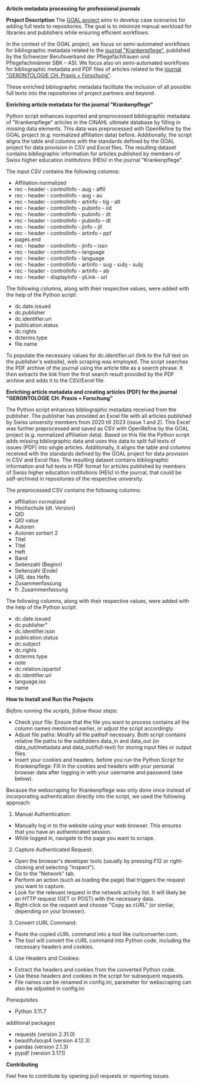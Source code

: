 **Article metadata processing for professional journals**

**Project Description**
The [GOAL project](link:%20https://www.zhaw.ch/de/forschung/forschungsdatenbank/projektdetail/projektid/5535/) aims to develop case scenarios for adding full texts to repositories. The goal is to minimize manual workload for libraries and publishers while ensuring efficient workflows.

In the context of the GOAL project, we focus on semi-automated workflows for bibliographic metadata related to the [journal "Krankenpflege"](https://sbk-asi.ch/de/mitglieder/gemeinsam-stark/fachzeitschrift/), published by the Schweizer Berufsverband der Pflegefachfrauen und Pflegefachmänner SBK – ASI. We focus also on semi-automated workflows for bibliographic metadata and PDF files of articles related to the [journal "GERONTOLOGIE CH. Praxis + Forschung"](https://www.gerontologie.ch/wissen/magazin).

These enriched bibliographic metadata facilitate the inclusion of all possible full texts into the repositories of project partners and beyond.


**Enriching article metadata for the journal "Krankenpflege"**

Python script enhances exported and preprocessed bibliographic metadata of "Krankenpflege" articles in the CINAHL ultimate database by filling in missing data elements. This data was preprocessed with OpenRefine by the GOAL project (e.g. normalized affiliation data) before.
Additionally, the script aligns the table and columns with the standards defined by the GOAL project for data provision in CSV and Excel files. The resulting dataset contains bibliographic information for articles published by members of Swiss higher education institutions (HEIs) in the journal "Krankenpflege".

The input CSV contains the following columns:
- Affiliation normalized
- rec - header - controlInfo - aug - affil
- rec - header - controlInfo - aug - au
- rec - header - controlInfo - artinfo - tig - atl
- rec - header - controlInfo - pubinfo – iid
- rec - header - controlInfo - pubinfo - dt
- rec - header - controlInfo - pubinfo – dt
- rec - header - controlInfo - jinfo – jtl
- rec - header - controlInfo - artinfo – ppf
- pages.end
- rec - header - controlInfo - jinfo – issn
- rec - header - controlInfo – language
- rec - header - controlInfo - language
- rec - header - controlInfo - artinfo - sug - subj - subj
- rec - header - controlInfo - artinfo – ab
- rec - header - displayInfo - pLink - url

The following columns, along with their respective values, were added with the help of the Python script:
- dc.date.issued
- dc.publisher
- dc.identifier.uri
- publication.status
- dc.rights
- dcterms.type
- file.name

To populate the necessary values for dc.identifier.uri (link to the full text on the publisher's website), web scraping was employed. The script searches the PDF archive of the journal using the article title as a search phrase. It then extracts the link from the first search result provided by the PDF archive and adds it to the CSV/Excel file.


**Enriching article metadata and creating articles (PDF) for the journal "GERONTOLOGIE CH. Praxis + Forschung"**

The Python script enhances bibliographic metadata received from the publisher. The publisher has provided an Excel file with all articles published by Swiss university members from 2020 till 2023 (issue 1 and 2). This Excel was further preprocessed and saved as CSV with OpenRefine by the GOAL project (e.g. normalized affiliation data). Based on this file the Python script adds missing bibliographic data and uses this data to split full texts of issues (PDF) into single articles. Additionally, it aligns the table and columns received with the standards defined by the GOAL project for data provision in CSV and Excel files. The resulting dataset contains bibliographic information and full texts in PDF format for articles published by members of Swiss higher education institutions (HEIs) in the journal, that could be self-archived in repositories of the respective university.

The preprocessed CSV contains the following columns:
- affiliation normalized
- Hochschule (dt. Version)
- QID
- QID value
- Autoren
- Autoren sortiert 2
- Titel
- Titel
- Heft
- Band
- Seitenzahl (Beginn)
- Seitenzahl (Ende)
- URL des Hefts
- Zusammenfassung
- fr. Zusammenfassung

The following columns, along with their respective values, were added with the help of the Python script:
- dc.date.issued
- dc.publisher"
- dc.identifier.issn
- publication.status
- dc.subject
- dc.rights
- dcterms.type
- note
- dc.relation.ispartof
- dc.identifier.uri
- language.iso
- name


**How to Install and Run the Projects**

_Before running the scripts, follow these steps:_

- Check your file: Ensure that the file you want to process contains all the column names mentioned earlier, or adjust the script accordingly.
- Adjust file paths: Modify all file pathsif necessary. Both script contains relative file paths to the subfolders data\_in and data\_out (or data\_out/metadata and data\_out/full-text) for storing input files or output files.
- Insert your cookies and headers, before you run the Python Script for Krankenpflege: Fill in the cookies and headers with your personal browser data after logging in with your username and password (see below).

Because the webscraping for Krankenpflege was only done once instead of incorporating authentication directly into the script, we used the following approach:

1. Manual Authentication:

  - Manually log in to the website using your web browser. This ensures that you have an authenticated session.
  - While logged in, navigate to the page you want to scrape.

2. Capture Authenticated Request:

  - Open the browser's developer tools (usually by pressing F12 or right-clicking and selecting "Inspect").
  - Go to the "Network" tab.
  - Perform an action (such as loading the page) that triggers the request you want to capture.
  - Look for the relevant request in the network activity list. It will likely be an HTTP request (GET or POST) with the necessary data.
  - Right-click on the request and choose "Copy as cURL" (or similar, depending on your browser).

3. Convert cURL Command:

  -  Paste the copied cURL command into a tool like curlconverter.com.
  -  The tool will convert the cURL command into Python code, including the necessary headers and cookies.

4. Use Headers and Cookies:

- Extract the headers and cookies from the converted Python code.
- Use these headers and cookies in the script for subsequent requests.
- File names can be renamed in config.ini, parameter for webscraping can also be adjusted in config.ini

_Prerequisites_

- Python 3.11.7

additional packages

- requests (version 2.31.0)
- beautifulsoup4 (version 4.12.3)
- pandas (version 2.1.3)
- pypdf (version 3.17.1)


**Contributing**

Feel free to contribute by opening pull requests or reporting issues.
